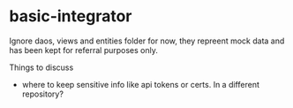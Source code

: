 # basic-integrator

Ignore daos, views and entities folder for now, they repreent mock data and has been kept for referral purposes only.

Things to discuss
 - where to keep sensitive info like api tokens or certs. In a different repository?
